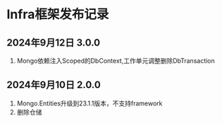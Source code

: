 # Infra框架发布记录

## 2024年9月12日 3.0.0

1. Mongo依赖注入Scoped的DbContext,工作单元调整删除DbTransaction

## 2024年9月10日 2.0.0

1. Mongo.Entities升级到23.1.1版本，不支持framework
2. 删除仓储

